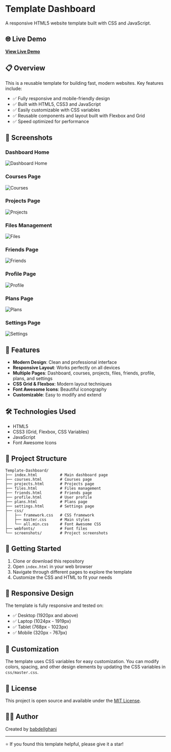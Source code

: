 # Template Dashboard

A responsive HTML5 website template built with CSS and JavaScript.

## 🌐 Live Demo

**[View Live Demo](https://babdellghani.github.io/Template-Dashboard/)**

## 📋 Overview

This is a reusable template for building fast, modern websites. Key features include:

- ✅ Fully responsive and mobile-friendly design
- ✅ Built with HTML5, CSS3 and JavaScript
- ✅ Easily customizable with CSS variables
- ✅ Reusable components and layout built with Flexbox and Grid
- ✅ Speed optimized for performance

## 📸 Screenshots

### Dashboard Home
![Dashboard Home](screenshots/index.png)

### Courses Page
![Courses](screenshots/courses.png)

### Projects Page
![Projects](screenshots/projects.png)

### Files Management
![Files](screenshots/files.png)

### Friends Page
![Friends](screenshots/friends.png)

### Profile Page
![Profile](screenshots/profile.png)

### Plans Page
![Plans](screenshots/plans.png)

### Settings Page
![Settings](screenshots/settings.png)

## 🚀 Features

- **Modern Design**: Clean and professional interface
- **Responsive Layout**: Works perfectly on all devices
- **Multiple Pages**: Dashboard, courses, projects, files, friends, profile, plans, and settings
- **CSS Grid & Flexbox**: Modern layout techniques
- **Font Awesome Icons**: Beautiful iconography
- **Customizable**: Easy to modify and extend

## 🛠️ Technologies Used

- HTML5
- CSS3 (Grid, Flexbox, CSS Variables)
- JavaScript
- Font Awesome Icons

## 📁 Project Structure

```
Template-Dashboard/
├── index.html          # Main dashboard page
├── courses.html        # Courses page
├── projects.html       # Projects page
├── files.html          # Files management
├── friends.html        # Friends page
├── profile.html        # User profile
├── plans.html          # Plans page
├── settings.html       # Settings page
├── css/
│   ├── framework.css   # CSS framework
│   ├── master.css      # Main styles
│   └── all.min.css     # Font Awesome CSS
├── webfonts/           # Font files
└── screenshots/        # Project screenshots
```

## 🎯 Getting Started

1. Clone or download this repository
2. Open `index.html` in your web browser
3. Navigate through different pages to explore the template
4. Customize the CSS and HTML to fit your needs

## 📱 Responsive Design

The template is fully responsive and tested on:
- ✅ Desktop (1920px and above)
- ✅ Laptop (1024px - 1919px)
- ✅ Tablet (768px - 1023px)
- ✅ Mobile (320px - 767px)

## 🎨 Customization

The template uses CSS variables for easy customization. You can modify colors, spacing, and other design elements by updating the CSS variables in `css/master.css`.

## 📄 License

This project is open source and available under the [MIT License](LICENSE).

## 👨‍💻 Author

Created by [babdellghani](https://github.com/babdellghani)

---

⭐ If you found this template helpful, please give it a star!
